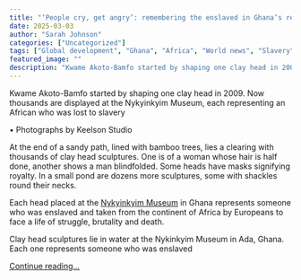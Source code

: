```yaml
---
title: "‘People cry, get angry’: remembering the enslaved in Ghana’s remarkable sculpture park"
date: 2025-03-03
author: "Sarah Johnson"
categories: ["Uncategorized"]
tags: ["Global development", "Ghana", "Africa", "World news", "Slavery", "Museums", "Sculpture", "Art", "Culture"]
featured_image: ""
description: "Kwame Akoto-Bamfo started by shaping one clay head in 2009. Now thousands are displayed at the Nykyinkyim Museum, each representing an African who was lost to s..."
---
```


Kwame Akoto-Bamfo started by shaping one clay head in 2009. Now thousands are displayed at the Nykyinkyim Museum, each representing an African who was lost to slavery

• Photographs by Keelson Studio

At the end of a sandy path, lined with bamboo trees, lies a clearing with thousands of clay head sculptures. One is of a woman whose hair is half done, another shows a man blindfolded. Some heads have masks signifying royalty. In a small pond are dozens more sculptures, some with shackles round their necks.

Each head placed at the [Nykyinkyim Museum](https://nkyinkyimmuseum.org/) in Ghana represents someone who was enslaved and taken from the continent of Africa by Europeans to face a life of struggle, brutality and death.

Clay head sculptures lie in water at the Nykinkyim Museum in Ada, Ghana. Each one represents someone who was enslaved

[Continue reading...](https://www.theguardian.com/global-development/2025/mar/03/people-cry-get-angry-remembering-the-enslaved-in-ghanas-remarkable-sculpture-park)
